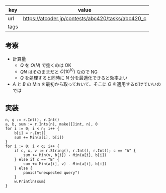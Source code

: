 
| key  | value                                             |
| ---- | ------------------------------------------------- |
| url  | https://atcoder.jp/contests/abc420/tasks/abc420_c |
| tags |                                                   |

## 考察

- 計算量
	- $Q$ を $O(N)$ で捌くのは OK
	- $QN$ はそのままだと $O(10^10)$ なので NG
	- $Q$ を処理すると同時に $N$ 分を最適化できると効率よい
- $A$ と $B$ の Min を最初から取っておいて、そこに $Q$ を適用するだけでいいのでは

## 実装

```
n, q := r.Int(), r.Int()
a, b, sum := r.Ints(n), make([]int, n), 0
for i := 0; i < n; i++ {
	b[i] = r.Int()
	sum += Min(a[i], b[i])
}
for i := 0; i < q; i++ {
	if c, x, v := r.String(), r.Int(), r.Int(); c == "A" {
		sum += Min(v, b[i]) - Min(a[i], b[i])
	} else if c == "B" {
		sum += Min(a[i], v) - Min(a[i], b[i])
	} else {
		panic("unexpected query")
	}
	w.Println(sum)
}
```